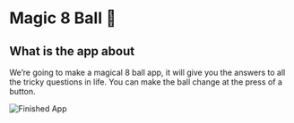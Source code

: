 # Magic 8 Ball 🎱


## What is the app about

We’re going to make a magical 8 ball app, it will give you the answers to all the tricky questions in life. You can make the ball change at the press of a button. 

![Finished App](https://i.imgur.com/VhYApzb.gif)

